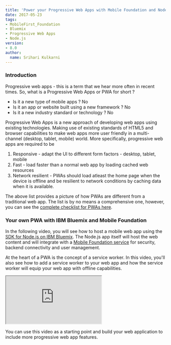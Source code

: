 ```yaml
---
title: 'Power your Progressive Web Apps with Mobile Foundation and Node.js Runtime on Bluemix'
date: 2017-05-23
tags:
- MobileFirst_Foundation
- Bluemix
- Progressive Web Apps
- Node.js
version:
- 8.0
author:
  name: Srihari Kulkarni
---
```


### Introduction

Progressive web apps - this is a term that we hear more often in recent times. So, what is a Progressive Web Apps or PWA for short ? 

* Is it a new type of mobile apps ? No 
* Is it an app or website built using a new framework ? No 
* Is it a new industry standard or technology ? No

Progressive Web Apps is a new approach of developing web apps using existing technologies. Making use of existing standards of HTML5 and browser capabilities to make web apps more user friendly in a multi-channel (desktop, tablet, mobile) world. More specifically, progressive web apps are required to be 

1. Responsive - adapt the UI to different form factors - desktop, tablet, mobile 
2. Fast - load faster than a normal web app by loading cached web resources
3. Network resilient - PWAs should load atleast the home page when the device is offline and be resilient to network conditions by caching data when it is available. 

The above list provides a picture of how PWAs are different from a traditional web app. The list is by no means a comprehensive one, however, you can see the [complete checklist for PWAs here](https://developers.google.com/web/progressive-web-apps/checklist).

### Your own PWA with IBM Bluemix and Mobile Foundation
In the following video, you will see how to host a mobile web app using the [SDK for Node.js on IBM Bluemix](https://console.ng.bluemix.net/catalog/starters/sdk-for-nodejs?env_id=ibm:yp:us-south&taxonomyNavigation=apps). The Node.js app itself will host the web content and will integrate with a [Mobile Foundation service](https://console.ng.bluemix.net/catalog/services/mobile-foundation?env_id=ibm:yp:us-south&taxonomyNavigation=apps) for security, backend connectivity and user management. 

At the heart of a PWA is the concept of a service worker. In this video, you'll also see how to add a service worker to your web app and how the service worker will equip your web app with offline capabilities. 

<div class="sizer">
  <div class="embed-responsive embed-responsive-16by9">
    <iframe src="https://www.youtube.com/embed/OUNp2RF9cvQ"></iframe>
  </div>
</div>

You can use this video as a starting point and build your web application to include more progressive web app features. 
